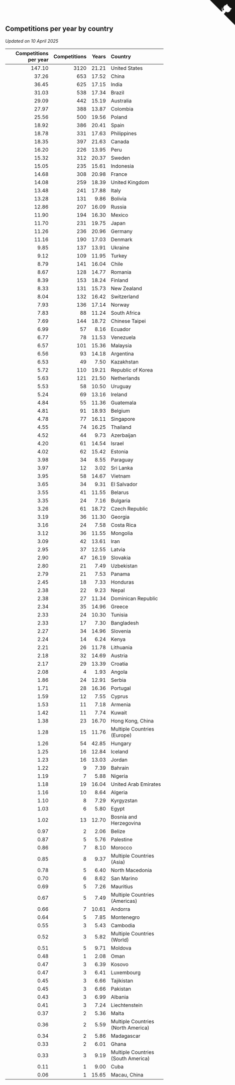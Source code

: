 ## Competitions per year by country

*Updated on 10 April 2025*

| Competitions per year | Competitions | Years | Country |
| ---: | ---: | ---: | :--- |
| 147.10 | 3120 | 21.21 | United States |
| 37.26 | 653 | 17.52 | China |
| 36.45 | 625 | 17.15 | India |
| 31.03 | 538 | 17.34 | Brazil |
| 29.09 | 442 | 15.19 | Australia |
| 27.97 | 388 | 13.87 | Colombia |
| 25.56 | 500 | 19.56 | Poland |
| 18.92 | 386 | 20.41 | Spain |
| 18.78 | 331 | 17.63 | Philippines |
| 18.35 | 397 | 21.63 | Canada |
| 16.20 | 226 | 13.95 | Peru |
| 15.32 | 312 | 20.37 | Sweden |
| 15.05 | 235 | 15.61 | Indonesia |
| 14.68 | 308 | 20.98 | France |
| 14.08 | 259 | 18.39 | United Kingdom |
| 13.48 | 241 | 17.88 | Italy |
| 13.28 | 131 | 9.86 | Bolivia |
| 12.86 | 207 | 16.09 | Russia |
| 11.90 | 194 | 16.30 | Mexico |
| 11.70 | 231 | 19.75 | Japan |
| 11.26 | 236 | 20.96 | Germany |
| 11.16 | 190 | 17.03 | Denmark |
| 9.85 | 137 | 13.91 | Ukraine |
| 9.12 | 109 | 11.95 | Turkey |
| 8.79 | 141 | 16.04 | Chile |
| 8.67 | 128 | 14.77 | Romania |
| 8.39 | 153 | 18.24 | Finland |
| 8.33 | 131 | 15.73 | New Zealand |
| 8.04 | 132 | 16.42 | Switzerland |
| 7.93 | 136 | 17.14 | Norway |
| 7.83 | 88 | 11.24 | South Africa |
| 7.69 | 144 | 18.72 | Chinese Taipei |
| 6.99 | 57 | 8.16 | Ecuador |
| 6.77 | 78 | 11.53 | Venezuela |
| 6.57 | 101 | 15.36 | Malaysia |
| 6.56 | 93 | 14.18 | Argentina |
| 6.53 | 49 | 7.50 | Kazakhstan |
| 5.72 | 110 | 19.21 | Republic of Korea |
| 5.63 | 121 | 21.50 | Netherlands |
| 5.53 | 58 | 10.50 | Uruguay |
| 5.24 | 69 | 13.16 | Ireland |
| 4.84 | 55 | 11.36 | Guatemala |
| 4.81 | 91 | 18.93 | Belgium |
| 4.78 | 77 | 16.11 | Singapore |
| 4.55 | 74 | 16.25 | Thailand |
| 4.52 | 44 | 9.73 | Azerbaijan |
| 4.20 | 61 | 14.54 | Israel |
| 4.02 | 62 | 15.42 | Estonia |
| 3.98 | 34 | 8.55 | Paraguay |
| 3.97 | 12 | 3.02 | Sri Lanka |
| 3.95 | 58 | 14.67 | Vietnam |
| 3.65 | 34 | 9.31 | El Salvador |
| 3.55 | 41 | 11.55 | Belarus |
| 3.35 | 24 | 7.16 | Bulgaria |
| 3.26 | 61 | 18.72 | Czech Republic |
| 3.19 | 36 | 11.30 | Georgia |
| 3.16 | 24 | 7.58 | Costa Rica |
| 3.12 | 36 | 11.55 | Mongolia |
| 3.09 | 42 | 13.61 | Iran |
| 2.95 | 37 | 12.55 | Latvia |
| 2.90 | 47 | 16.19 | Slovakia |
| 2.80 | 21 | 7.49 | Uzbekistan |
| 2.79 | 21 | 7.53 | Panama |
| 2.45 | 18 | 7.33 | Honduras |
| 2.38 | 22 | 9.23 | Nepal |
| 2.38 | 27 | 11.34 | Dominican Republic |
| 2.34 | 35 | 14.96 | Greece |
| 2.33 | 24 | 10.30 | Tunisia |
| 2.33 | 17 | 7.30 | Bangladesh |
| 2.27 | 34 | 14.96 | Slovenia |
| 2.24 | 14 | 6.24 | Kenya |
| 2.21 | 26 | 11.78 | Lithuania |
| 2.18 | 32 | 14.69 | Austria |
| 2.17 | 29 | 13.39 | Croatia |
| 2.08 | 4 | 1.93 | Angola |
| 1.86 | 24 | 12.91 | Serbia |
| 1.71 | 28 | 16.36 | Portugal |
| 1.59 | 12 | 7.55 | Cyprus |
| 1.53 | 11 | 7.18 | Armenia |
| 1.42 | 11 | 7.74 | Kuwait |
| 1.38 | 23 | 16.70 | Hong Kong, China |
| 1.28 | 15 | 11.76 | Multiple Countries (Europe) |
| 1.26 | 54 | 42.85 | Hungary |
| 1.25 | 16 | 12.84 | Iceland |
| 1.23 | 16 | 13.03 | Jordan |
| 1.22 | 9 | 7.39 | Bahrain |
| 1.19 | 7 | 5.88 | Nigeria |
| 1.18 | 19 | 16.04 | United Arab Emirates |
| 1.16 | 10 | 8.64 | Algeria |
| 1.10 | 8 | 7.29 | Kyrgyzstan |
| 1.03 | 6 | 5.80 | Egypt |
| 1.02 | 13 | 12.70 | Bosnia and Herzegovina |
| 0.97 | 2 | 2.06 | Belize |
| 0.87 | 5 | 5.76 | Palestine |
| 0.86 | 7 | 8.10 | Morocco |
| 0.85 | 8 | 9.37 | Multiple Countries (Asia) |
| 0.78 | 5 | 6.40 | North Macedonia |
| 0.70 | 6 | 8.62 | San Marino |
| 0.69 | 5 | 7.26 | Mauritius |
| 0.67 | 5 | 7.49 | Multiple Countries (Americas) |
| 0.66 | 7 | 10.61 | Andorra |
| 0.64 | 5 | 7.85 | Montenegro |
| 0.55 | 3 | 5.43 | Cambodia |
| 0.52 | 3 | 5.82 | Multiple Countries (World) |
| 0.51 | 5 | 9.71 | Moldova |
| 0.48 | 1 | 2.08 | Oman |
| 0.47 | 3 | 6.39 | Kosovo |
| 0.47 | 3 | 6.41 | Luxembourg |
| 0.45 | 3 | 6.66 | Tajikistan |
| 0.45 | 3 | 6.66 | Pakistan |
| 0.43 | 3 | 6.99 | Albania |
| 0.41 | 3 | 7.24 | Liechtenstein |
| 0.37 | 2 | 5.36 | Malta |
| 0.36 | 2 | 5.59 | Multiple Countries (North America) |
| 0.34 | 2 | 5.86 | Madagascar |
| 0.33 | 2 | 6.01 | Ghana |
| 0.33 | 3 | 9.19 | Multiple Countries (South America) |
| 0.11 | 1 | 9.00 | Cuba |
| 0.06 | 1 | 15.65 | Macau, China |


<a href="https://github.com/jonatanklosko/wca_statistics" class="github-corner" aria-label="View source on Github"><svg width="80" height="80" viewBox="0 0 250 250" style="fill:#151513; color:#fff; position: absolute; top: 0; border: 0; right: 0;" aria-hidden="true"><path d="M0,0 L115,115 L130,115 L142,142 L250,250 L250,0 Z"></path><path d="M128.3,109.0 C113.8,99.7 119.0,89.6 119.0,89.6 C122.0,82.7 120.5,78.6 120.5,78.6 C119.2,72.0 123.4,76.3 123.4,76.3 C127.3,80.9 125.5,87.3 125.5,87.3 C122.9,97.6 130.6,101.9 134.4,103.2" fill="currentColor" style="transform-origin: 130px 106px;" class="octo-arm"></path><path d="M115.0,115.0 C114.9,115.1 118.7,116.5 119.8,115.4 L133.7,101.6 C136.9,99.2 139.9,98.4 142.2,98.6 C133.8,88.0 127.5,74.4 143.8,58.0 C148.5,53.4 154.0,51.2 159.7,51.0 C160.3,49.4 163.2,43.6 171.4,40.1 C171.4,40.1 176.1,42.5 178.8,56.2 C183.1,58.6 187.2,61.8 190.9,65.4 C194.5,69.0 197.7,73.2 200.1,77.6 C213.8,80.2 216.3,84.9 216.3,84.9 C212.7,93.1 206.9,96.0 205.4,96.6 C205.1,102.4 203.0,107.8 198.3,112.5 C181.9,128.9 168.3,122.5 157.7,114.1 C157.9,116.9 156.7,120.9 152.7,124.9 L141.0,136.5 C139.8,137.7 141.6,141.9 141.8,141.8 Z" fill="currentColor" class="octo-body"></path></svg></a><style>.github-corner:hover .octo-arm{animation:octocat-wave 560ms ease-in-out}@keyframes octocat-wave{0%,100%{transform:rotate(0)}20%,60%{transform:rotate(-25deg)}40%,80%{transform:rotate(10deg)}}@media (max-width:500px){.github-corner:hover .octo-arm{animation:none}.github-corner .octo-arm{animation:octocat-wave 560ms ease-in-out}}</style>
